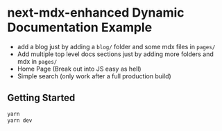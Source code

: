 # next-mdx-enhanced Dynamic Documentation Example

- add a blog just by adding a `blog/` folder and some mdx files in `pages/`
- Add multiple top level docs sections just by adding more folders and mdx in  `pages/`
- Home Page (Break out into JS easy as hell)
- Simple search (only work after a full production build)

## Getting Started

```sh
yarn
yarn dev
```
